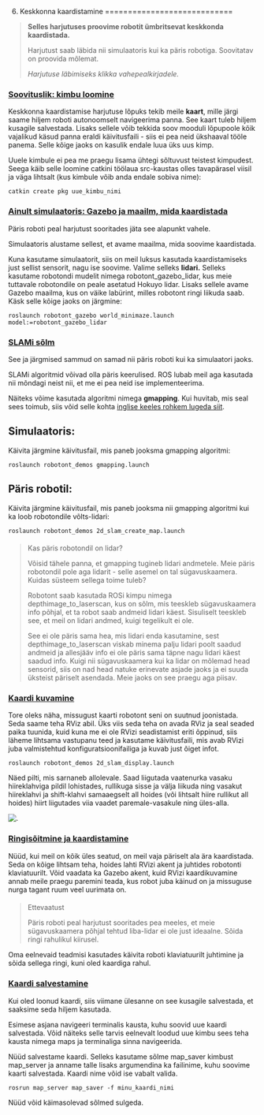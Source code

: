 



 6. Keskkonna kaardistamine
============================











> 
> 
> **Selles harjutuses proovime robotit ümbritsevat keskkonda kaardistada.**
> 
> 
> 
> 
>  Harjutust saab läbida nii simulaatoris kui ka päris robotiga. Soovitatav on proovida mõlemat.
>  
> 
> 
> 
> *Harjutuse läbimiseks klikka vahepealkirjadele.*
> 
> 
> 
> 



### [**Soovituslik: kimbu loomine**](#)

Keskkonna kaardistamise harjutuse lõpuks tekib meile **kaart**, mille järgi saame hiljem roboti autonoomselt navigeerima panna. See kaart tuleb hiljem kusagile salvestada. Lisaks sellele võib tekkida soov mooduli lõpupoole kõik vajalikud käsud panna eraldi käivitusfaili - siis ei pea neid ükshaaval tööle panema. Selle kõige jaoks on kasulik endale luua üks uus kimp.




 Uuele kimbule ei pea me praegu lisama ühtegi sõltuvust teistest kimpudest. Seega käib selle loomine catkini töölaua src-kaustas olles tavapärasel viisil ja väga lihtsalt (kus kimbule võib anda endale sobiva nime):




```
catkin create pkg uue_kimbu_nimi
```







### [**Ainult simulaatoris: Gazebo ja maailm, mida kaardistada**](#)

Päris roboti peal harjutust sooritades jäta see alapunkt vahele.




 Simulaatoris alustame sellest, et avame maailma, mida soovime kaardistada.




 Kuna kasutame simulaatorit, siis on meil luksus kasutada kaardistamiseks just sellist sensorit, nagu ise soovime. Valime selleks **lidari.** Selleks kasutame robotondi mudelit nimega robotont\_gazebo\_lidar, kus meie tuttavale robotondile on peale asetatud Hokuyo lidar. Lisaks sellele avame Gazebo maailma, kus on väike labürint, milles robotont ringi liikuda saab. Käsk selle kõige jaoks on järgmine:




```
roslaunch robotont_gazebo world_minimaze.launch model:=robotont_gazebo_lidar
```







### [**SLAMi sõlm**](#)

See ja järgmised sammud on samad nii päris roboti kui ka simulaatori jaoks.




 SLAMi algoritmid võivad olla päris keerulised. ROS lubab meil aga kasutada nii mõndagi neist nii, et me ei pea neid ise implementeerima.




 Näiteks võime kasutada algoritmi nimega **gmapping**. Kui huvitab, mis seal sees toimub, siis võid selle kohta [inglise keeles rohkem lugeda siit](https://openslam-org.github.io/gmapping.html).




 Simulaatoris:
---------------



 Käivita järgmine käivitusfail, mis paneb jooksma gmapping algoritmi:




```
roslaunch robotont_demos gmapping.launch
```


 Päris robotil:
----------------



 Käivita järgmine käivitusfail, mis paneb jooksma nii gmapping algoritmi kui ka loob robotondile võlts-lidari:




```
roslaunch robotont_demos 2d_slam_create_map.launch
```


> 
> #### 
>  Kas päris robotondil on lidar?
> 
> 
> 
>  Võisid tähele panna, et gmapping tugineb lidari andmetele. Meie päris robotondil pole aga lidarit - selle asemel on tal sügavuskaamera. Kuidas süsteem sellega toime tuleb?
>  
> 
> 
> 
>  Robotont saab kasutada ROSi kimpu nimega depthimage\_to\_laserscan, kus on sõlm, mis teeskleb sügavuskaamera info põhjal, et ta robot saab andmeid lidari käest. Sisuliselt teeskleb see, et meil on lidari andmed, kuigi tegelikult ei ole.
>  
> 
> 
> 
>  See ei ole päris sama hea, mis lidari enda kasutamine, sest depthimage\_to\_laserscan viskab minema palju lidari poolt saadud andmeid ja allesjääv info ei ole päris sama täpne nagu lidari käest saadud info. Kuigi nii sügavuskaamera kui ka lidar on mõlemad head sensorid, siis on nad head natuke erinevate asjade jaoks ja ei suuda üksteist päriselt asendada. Meie jaoks on see praegu aga piisav.
>  
> 
> 
> 








### [**Kaardi kuvamine**](#)

Tore oleks näha, missugust kaarti robotont seni on suutnud joonistada. Seda saame teha RViz abil. Üks viis seda teha on avada RViz ja seal seaded paika tuunida, kuid kuna me ei ole RVizi seadistamist eriti õppinud, siis läheme lihtsama vastupanu teed ja kasutame käivitusfaili, mis avab RVizi juba valmistehtud konfiguratsioonifailiga ja kuvab just õiget infot.




```
roslaunch robotont_demos 2d_slam_display.launch
```


 Näed pilti, mis sarnaneb allolevale. Saad liigutada vaatenurka vasaku hiireklahviga pildil lohistades, rullikuga sisse ja välja liikuda ning vasakut hiireklahvi ja shift-klahvi samaaegselt all hoides (või lihtsalt hiire rullikut all hoides) hiirt liigutades viia vaadet paremale-vasakule ning üles-alla.




![.](https://sisu.ut.ee/sites/default/files/rosak/files/kuvatommis_2022-10-31_12-58-58.png)









### [**Ringisõitmine ja kaardistamine**](#)

Nüüd, kui meil on kõik üles seatud, on meil vaja päriselt ala ära kaardistada. Seda on kõige lihtsam teha, hoides lahti RVizi akent ja juhtides robotonti klaviatuurilt. Võid vaadata ka Gazebo akent, kuid RVizi kaardikuvamine annab meile praegu paremini teada, kus robot juba käinud on ja missuguse nurga tagant ruum veel uurimata on.




> 
> #### 
>  Ettevaatust
> 
> 
> 
>  Päris roboti peal harjutust sooritades pea meeles, et meie sügavuskaamera põhjal tehtud liba-lidar ei ole just ideaalne. Sõida ringi rahulikul kiirusel.
>  
> 
> 
> 



 Oma eelnevaid teadmisi kasutades käivita roboti klaviatuurilt juhtimine ja sõida sellega ringi, kuni oled kaardiga rahul.









### [**Kaardi salvestamine**](#)

Kui oled loonud kaardi, siis viimane ülesanne on see kusagile salvestada, et saaksime seda hiljem kasutada.




 Esimese asjana navigeeri terminalis kausta, kuhu soovid uue kaardi salvestada. Võid näiteks selle tarvis eelnevalt loodud uue kimbu sees teha kausta nimega maps ja terminaliga sinna navigeerida.




 Nüüd salvestame kaardi. Selleks kasutame sõlme map\_saver kimbust map\_server ja anname talle lisaks argumendina ka failinime, kuhu soovime kaarti salvestada. Kaardi nime võid ise vabalt valida.




```
rosrun map_server map_saver -f minu_kaardi_nimi
```


 Nüüd võid käimasolevad sõlmed sulgeda.






